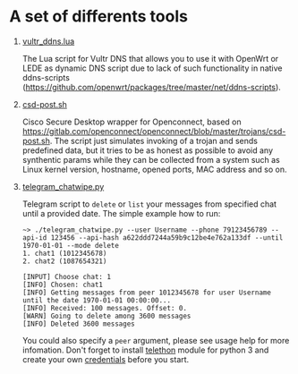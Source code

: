 # A set of differents tools

1. [vultr_ddns.lua](https://github.com/freefd/utils/blob/master/vultr_ddns.lua)

    The Lua script for Vultr DNS that allows you to use it with OpenWrt or LEDE as dynamic DNS script due to lack of such functionality in native ddns-scripts (https://github.com/openwrt/packages/tree/master/net/ddns-scripts).
1. [csd-post.sh](https://github.com/freefd/utils/blob/master/csd-post.sh)

    Cisco Secure Desktop wrapper for Openconnect, based on https://gitlab.com/openconnect/openconnect/blob/master/trojans/csd-post.sh. The script just simulates invoking of a trojan and sends predefined data, but it tries to be as honest as possible to avoid any synthentic params while they can be collected from a system such as Linux kernel version, hostname, opened ports, MAC address and so on.
1. [telegram_chatwipe.py](https://github.com/freefd/utils/blob/master/telegram_chatwipe.py)

    Telegram script to `delete` or `list` your messages from specified chat until a provided date. The simple example how to run:
    ```
    ~> ./telegram_chatwipe.py --user Username --phone 79123456789 --api-id 123456 --api-hash a622ddd7244a59b9c12be4e762a133df --until 1970-01-01 --mode delete
    1. chat1 (1012345678)
    2. chat2 (1087654321)

    [INPUT] Choose chat: 1
    [INFO] Chosen: chat1
    [INFO] Getting messages from peer 1012345678 for user Username until the date 1970-01-01 00:00:00...
    [INFO] Received: 100 messages. Offset: 0.
    [WARN] Going to delete among 3600 messages
    [INFO] Deleted 3600 messages
    ```
    You could also specify a `peer` argument, please see usage help for more infomation.
    Don't forget to install [telethon](https://docs.telethon.dev/en/latest/) module for python 3 and create your own [credentials](https://core.telegram.org/api/obtaining_api_id) before you start.